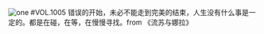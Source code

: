 ![one](http://image.wufazhuce.com/FmW1Mp-VT2A2LYGKOrjZFW27l6OU)
#VOL.1005
错误的开始，未必不能走到完美的结束，人生没有什么事是一定的。都是在碰，在等，在慢慢寻找。from 《流苏与娜拉》